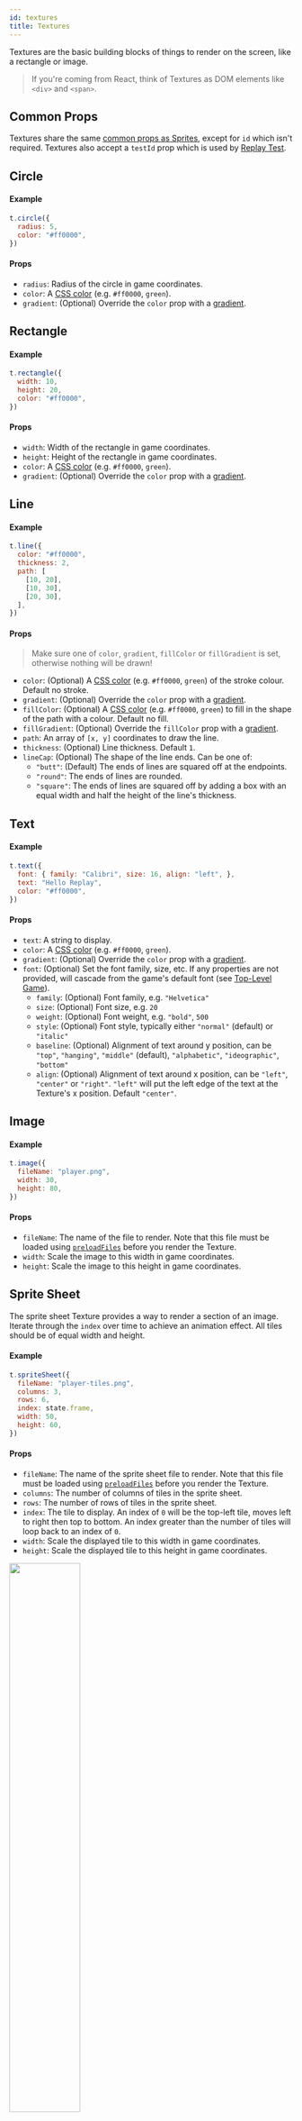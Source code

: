 ```yaml
---
id: textures
title: Textures
---
```


Textures are the basic building blocks of things to render on the screen, like a rectangle or image.

> If you're coming from React, think of Textures as DOM elements like `<div>` and `<span>`.

## Common Props

Textures share the same [common props as Sprites](sprites.md#common-props), except for `id` which isn't required. Textures also accept a `testId` prop which is used by [Replay Test](test.md).

## Circle

#### Example

```js
t.circle({
  radius: 5,
  color: "#ff0000",
})
```

#### Props

- `radius`: Radius of the circle in game coordinates.
- `color`: A [CSS color](https://developer.mozilla.org/en-US/docs/Web/CSS/color_value) (e.g. `#ff0000`, `green`).
- `gradient`: (Optional) Override the `color` prop with a [gradient](#gradient).

## Rectangle

#### Example

```js
t.rectangle({
  width: 10,
  height: 20,
  color: "#ff0000",
})
```

#### Props

- `width`: Width of the rectangle in game coordinates.
- `height`: Height of the rectangle in game coordinates.
- `color`: A [CSS color](https://developer.mozilla.org/en-US/docs/Web/CSS/color_value) (e.g. `#ff0000`, `green`).
- `gradient`: (Optional) Override the `color` prop with a [gradient](#gradient).

## Line

#### Example

```js
t.line({
  color: "#ff0000",
  thickness: 2,
  path: [
    [10, 20],
    [10, 30],
    [20, 30],
  ],
})
```

#### Props

> Make sure one of `color`, `gradient`, `fillColor` or `fillGradient` is set, otherwise nothing will be drawn!

- `color`: (Optional) A [CSS color](https://developer.mozilla.org/en-US/docs/Web/CSS/color_value) (e.g. `#ff0000`, `green`) of the stroke colour. Default no stroke.
- `gradient`: (Optional) Override the `color` prop with a [gradient](#gradient).
- `fillColor`: (Optional) A [CSS color](https://developer.mozilla.org/en-US/docs/Web/CSS/color_value) (e.g. `#ff0000`, `green`) to fill in the shape of the path with a colour. Default no fill.
- `fillGradient`: (Optional) Override the `fillColor` prop with a [gradient](#gradient).
- `path`: An array of `[x, y]` coordinates to draw the line.
- `thickness`: (Optional) Line thickness. Default `1`.
- `lineCap`: (Optional) The shape of the line ends. Can be one of:
  - `"butt"`: (Default) The ends of lines are squared off at the endpoints.
  - `"round"`: The ends of lines are rounded.
  - `"square"`: The ends of lines are squared off by adding a box with an equal width and half the height of the line's thickness.

## Text

#### Example

```js
t.text({
  font: { family: "Calibri", size: 16, align: "left", },
  text: "Hello Replay",
  color: "#ff0000",
})
```
#### Props

- `text`: A string to display.
- `color`: A [CSS color](https://developer.mozilla.org/en-US/docs/Web/CSS/color_value) (e.g. `#ff0000`, `green`).
- `gradient`: (Optional) Override the `color` prop with a [gradient](#gradient).
- `font`: (Optional) Set the font family, size, etc. If any properties are not provided, will cascade from the game's default font (see [Top-Level Game](top-level-game.md)).
  - `family`: (Optional) Font family, e.g. `"Helvetica"`
  - `size`: (Optional) Font size, e.g. `20`
  - `weight`: (Optional) Font weight, e.g. `"bold"`, `500`
  - `style`: (Optional) Font style, typically either `"normal"` (default) or `"italic"`
  - `baseline`: (Optional) Alignment of text around y position, can be `"top"`, `"hanging"`, `"middle"` (default), `"alphabetic"`, `"ideographic"`, `"bottom"`
  - `align`: (Optional) Alignment of text around x position, can be `"left"`, `"center"` or `"right"`. `"left"` will put the left edge of the text at the Texture's x position. Default `"center"`.

## Image

#### Example

```js
t.image({
  fileName: "player.png",
  width: 30,
  height: 80,
})
```

#### Props

- `fileName`: The name of the file to render. Note that this file must be loaded using [`preloadFiles`](sprites.md#init) before you render the Texture.
- `width`: Scale the image to this width in game coordinates.
- `height`: Scale the image to this height in game coordinates.

## Sprite Sheet

The sprite sheet Texture provides a way to render a section of an image. Iterate through the `index` over time to achieve an animation effect. All tiles should be of equal width and height.

#### Example

```js
t.spriteSheet({
  fileName: "player-tiles.png",
  columns: 3,
  rows: 6,
  index: state.frame,
  width: 50,
  height: 60,
})
```

#### Props

- `fileName`: The name of the sprite sheet file to render. Note that this file must be loaded using [`preloadFiles`](sprites.md#init) before you render the Texture.
- `columns`: The number of columns of tiles in the sprite sheet.
- `rows`: The number of rows of tiles in the sprite sheet.
- `index`: The tile to display. An index of `0` will be the top-left tile, moves left to right then top to bottom. An index greater than the number of tiles will loop back to an index of `0`.
- `width`: Scale the displayed tile to this width in game coordinates.
- `height`: Scale the displayed tile to this height in game coordinates.

<img src="/img/sprite-sheet-index.png" width="50%" />

## Gradient

A colour gradient effect can be achieved through the `gradient` prop. Pass in an object with the following fields:

- `type`: Must be `"linear"`.
- `path`: A tuple of start and end `[x, y]` coordinates to draw the gradient line.
- `colors`: An array of objects with fields:
  - `color`: A [CSS color](https://developer.mozilla.org/en-US/docs/Web/CSS/color_value) (e.g. `#ff0000`, `green`).
  - `offset`: Distance of `color` along gradient line, must be between 0 - 1.

#### Example

```js
t.rectangle({
  width: 10,
  height: 10,
  color: "white",
  gradient: {
    type: "linear",
    path: [
      [-5, 0],
      [5, 0],
    ],
    colors: [
      { offset: 0, color: "black" },
      { offset: 0.5, color: "white" },
      { offset: 1, color: "black" },
    ],
  },
}),
```
